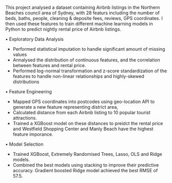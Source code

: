 This project analysed a dataset containing Airbnb listings in the Northern Beaches council area of Sydney, with 28 featurs including the number of beds, baths, people, cleaning & deposite fees, reviews, GPS coordinates. I then used these features to train different machine learning models in Python to predict nightly rental price of Airbnb listings.

•	Exploratory Data Analysis

- Performed statistical imputation to handle significant amount of missing values
- Annalysed the distribution of continuous features, and the correlation between features and rental price.
- Performed log-normal transformation and z-score standardization of the features to handle non-linear relationships and highly-skewed distributions

•	Feature Engineering

- Mapped GPS coordinates into postcodes using geo-location API to generate a new feature representing district area, 
- Calculated distance from each Airbnb listing to 10 popular tourist attractions. 
- Trained a XGBoost model on these distances to preidct the rental price and Westfield Shopping Center and Manly Beach have the highest feature imporance.

•	Model Selection

- Trained XGBoost, Extremely Randomised Trees, Lasso, OLS and Ridge models. 
- Combined the best models using stacking to improve their predictive accuracy. Gradient boosted Ridge model achieved the best RMSE of 57.5.



